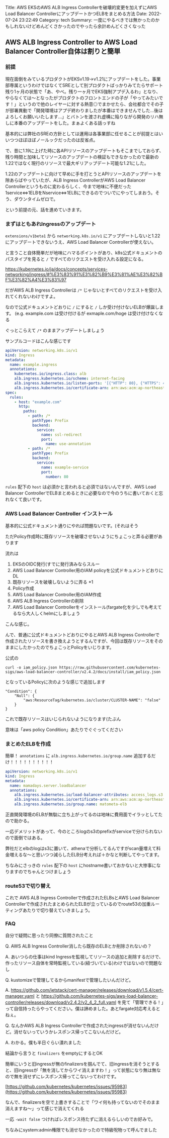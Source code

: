 Title: AWS EKSのAWS ALB Ingress Controllerを破壊的変更を加えずにAWS Load Balancer ControllerにアップデートかつELBをまとめる方法
Date: 2022-07-24 23:22:49
Category: tech
Summary: 一度にやるべきでは無かったのかもしれないけどめんどくさかったのでやったら余計めんどくさくなった

## AWS ALB Ingress Controller to AWS Load Balancer Controller自体は割りと簡単


### 前提
現在面倒をみているプロダクトがEKSv1.19→v1.21にアップデートをした。事業部専属というわけではなくてSREとして別プロダクトばっかりみてたらサポート残り1ヶ月の状態で「あ、やべ。残り一ヶ月でEKS強制アプデ入るわ」となり、やらなくては～となったがプロダクトのフロントエンドの子が「やってみたいです！」というので他のレイヤーに対する熱意◎でまかせたら、会社都合でその子が部署異動で「開発環境はアプデ終わりましたが本番はできませんでした…後はよろしくお願いいたします…」とバトンを渡され虚構に陥りながら開発のリハ無しに本番のアップデートをした。まぁよくある話っすね

基本的には弊社のSREの方針としては運用は各事業部に任せることが前提とはいいつつほぼほぼノールックだったのは反省点。

で、昔に1.19に上げた時に各APIリソースのアップデートもそこまでしておらず、残り時間と加味してリソースのアップデートの検証もできなかったので最新の1.22ではなく現行のリソースで最大ギリアップデート可能な1.21にした。

1.22のアップデートに向けて早めに手を打とうとAPIリソースのアップデートを隙あらばやっていたが、ALB Ingress ControllerがAWS Load Balancer Controllerというものに変わるらしく、今まで地味に不便だった1service⇔1ELBをNservice⇔1ELBにできるのでついでにやってしまおう。そう、ダウンタイムゼロで。

という前提の元、話を進めていきます。

### まずはともあれIngressのアップデート

`extensions/v1beta1` から `networking.k8s.io/v1` にアップデートしないと1.22にアップデートできないうえ、AWS Load Balancer Controllerが使えない。

と言うこと自体簡単だが地味にハマるポイントがあり、k8s公式ドキュメントのパスタイプを見ると `/` ですべてのリクエストを受け入れる設定になる。

https://kubernetes.io/ja/docs/concepts/services-networking/ingress/#%E3%83%91%E3%82%B9%E3%81%AE%E3%82%BF%E3%82%A4%E3%83%97


だがAWS ALB Ingress Controllerは `/*` じゃないとすべてのリクエストを受け入れてくれないわけですよ。

なので公式ドキュメントどおりに `/` にすると `/` しか受け付けないELBが爆誕します。 (e.g. example.com は受け付けるが exmaple.com/hoge は受け付けなくなる

ぐっとこらえて `/*` のままアップデートしましょう

サンプルコードはこんな感じです

```yaml
apiVersion: networking.k8s.io/v1
kind: Ingress
metadata:
  name: example.ingress
  annotations:
    kubernetes.io/ingress.class: alb
    alb.ingress.kubernetes.io/scheme: internet-facing
    alb.ingress.kubernetes.io/listen-ports: '[{"HTTP": 80}, {"HTTPS": 443}]'
    alb.ingress.kubernetes.io/certificate-arn: arn:aws:acm:ap-northeast-1:123456789:certificate/hogehogehoge-fugafugafuga-piyopiyopiyopiyo-poyopoyopoyopoyo-pukapukapuka
spec:
  rules:
    - host: "example.com"
      http:
        paths:
          - path: /*
            pathType: Prefix
            backend:
              service:
                name: ssl-redirect
                port:
                  name: use-annotation
          - path: /*
            pathType: Prefix
            backend:
              service:
                name: example-service
                port:
                  number: 80

```

`rules` 配下の `host` は必須かと言われると必須ではないんですが、AWS Load Balancer ControllerでELBまとめるときに必要なので今のうちに書いておくと忘れなくて良いです。

### AWS Load Balancer Controller インストール

基本的に公式ドキュメント通りにやれば問題ないです。(それはそう

ただPolicy作成時に既存リソースを破壊させないようにちょこっと弄る必要があります

流れは

1. EKSのOIDC発行(すでに発行済みならスルー
2. AWS Load Balancer Controller用のIAM policyを公式ドキュメントどおりにDL
3. 既存リソースを破壊しないように弄る *1
4. Policy作成
5. AWS Load Balancer Controller用のIAM作成
6. AWS ALB Ingress Controllerの削除
7. AWS Load Balancer Controllerをインストール(fargate化を少しでも考えてるなら大人しくhelmにしましょう

こんな感じ。

んで、普通に公式ドキュメントどおりにやるとAWS ALB Ingress Controllerで作成されたリソースを書き換えようとするんですが、今回は既存リソースをそのままにしたかったのでちょこっとPolicyをいじります。

公式の

`curl -o iam_policy.json https://raw.githubusercontent.com/kubernetes-sigs/aws-load-balancer-controller/v2.4.2/docs/install/iam_policy.json`

となっているPolicyに次のような感じで追加します

```
"Condition": {
    "Null": {
        "aws:ResourceTag/kubernetes.io/cluster/CLUSTER-NAME": "false"
    }
}
```
これで既存リソースはいじられないようになります(たぶん

意味は「aws policy Condition」あたりでぐぐってください

### まとめたELBを作成

簡単！ `annotations` に `alb.ingress.kubernetes.io/group.name` 追加するだけ！！！！！！！！！！

```yaml
apiVersion: networking.k8s.io/v1
kind: Ingress
metadata:
  name: mamadays.server.loadbalancer
  annotations:
    alb.ingress.kubernetes.io/load-balancer-attributes: access_logs.s3.enabled=true,access_logs.s3.bucket=elb-log-s3-bucket,access_logs.s3.prefix=log-s3-prefix
    alb.ingress.kubernetes.io/certificate-arn: arn:aws:acm:ap-northeast-1:123456789:certificate/hogehogehoge-fugafugafuga-piyopiyopiyopiyo-poyopoyopoyopoyo-pukapukapuka
    alb.ingress.kubernetes.io/group.name: matometa-elb
```

正直開発環境のELBが無駄に立ち上がってるのは地味に費用面でイラッとしてたので助かる。

一応デメリットがあって、今のところlogのs3のprefixがserviceで分けられないので面倒ではある。

弊社だとelbのlogはs3に置いて、athenaで分析してるんですがscan量増えて料金増えるな～と思いつつ減らしたELB分考えれば＋かなと判断してやってます。

ちなみにさっきの `rules` 配下の `host` にhostname書いておかないと大惨事になりますのでちゃんとつけましょう

### route53で切り替え

これで AWS ALB Ingress Controllerで作成されたELBsとAWS Load Balancer Controllerで作成されたまとめられたELBが立っているのでroute53の加重ルーティングあたりで切り替えていきましょう。


### FAQ

自分で疑問に思ったり同僚に質問されたこと

Q. AWS ALB Ingress Controller消したら既存のELBとか削除されないの？

A. あいつらの仕事はkind Ingressを監視してリソースの追加と削除するだけで、作ったリソース自体を常時監視している(紐づいている)わけではないので問題なし

Q. kustomizeで管理してるからmanifestで管理したいんだけど。

A. https://github.com/jetstack/cert-manager/releases/download/v1.5.4/cert-manager.yaml と https://github.com/kubernetes-sigs/aws-load-balancer-controller/releases/download/v2.4.2/v2_4_2_full.yaml を見て「管理できる！」って自信持ったらやってください。僕は諦めました。あとfargate対応考えるとねぇ。

Q. なんかAWS ALB Ingress Controllerで作成されたingressが消せないんだけど。消せないっていうかレスポンス帰ってこないんだけど。

A. わかる。僕も半日ぐらい潰れました

結論から言うと `finalizers` をemptyにするとOK

簡単にいうと旧ingressが無のfinalizersを掴んでて、旧ingressを消そうとすると、旧ingressが「無を消してからワイ消えますわ！」って状態になり無は無なので無を消せずにレスポンス帰ってこないってわけです。

[https://github.com/kubernetes/kubernetes/issues/95983](https://github.com/kubernetes/kubernetes/issues/95983)

なんで、finalizersを空で上書きすることで「ワイ何も持ってないのでそのまま消えますね～」って感じで消えてくれる

一応 `-wait false` つければレスポンス待たずに消えるらしいのでお好みで。

ちなみにsystem:admin権限でも消せなかったので特級呪物って呼んでました
